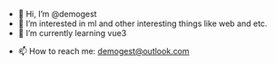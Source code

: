 - 👋 Hi, I’m @demogest
- 👀 I’m interested in ml and other interesting things like web and etc.
- 🌱 I’m currently learning vue3
<!---
- 💞️ I’m looking to collaborate on ...
--->
- 📫 How to reach me: demogest@outlook.com

<!---
demogest/demogest is a ✨ special ✨ repository because its `README.md` (this file) appears on your GitHub profile.
You can click the Preview link to take a look at your changes.
--->
